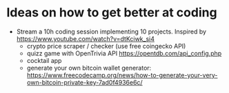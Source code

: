 # Ideas on how to get better at coding

- Stream a 10h coding session implementing 10 projects. Inspired by https://www.youtube.com/watch?v=dtKciwk_si4
  - crypto price scraper / checker (use free coingecko API)
  - quizz game with OpenTrivia API https://opentdb.com/api_config.php
  - cocktail app
  - generate your own bitcoin wallet generator: https://www.freecodecamp.org/news/how-to-generate-your-very-own-bitcoin-private-key-7ad0f4936e6c/
